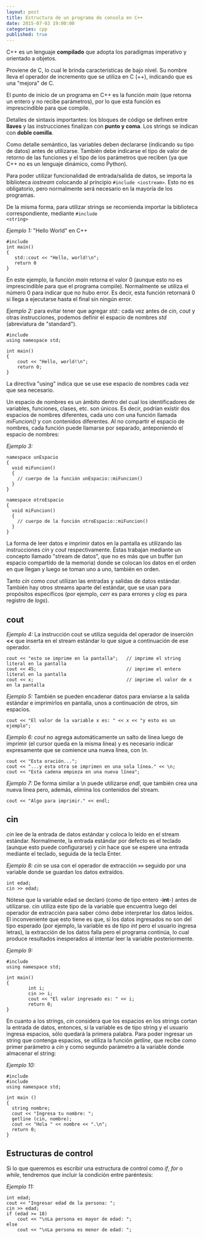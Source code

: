 ```yaml
---
layout: post
title: Estructura de un programa de consola en C++
date: 2015-07-03 19:00:00
categories: cpp
published: true
---
```


C++ es un lenguaje **compilado** que adopta los paradigmas imperativo y orientado a objetos.

Proviene de C, lo cual le brinda características de bajo nivel. Su nombre lleva el operador de incremento que se utiliza en C (++), indicando que es una "mejora" de C.

El punto de inicio de un programa en C++ es la función _main_ (que retorna un entero y no recibe parámetros), por lo que esta función es imprescindible para que compile.

Detalles de sintaxis importantes: los bloques de código se definen entre **llaves** y las instrucciones finalizan con **punto y coma**. Los strings se indican con **doble comilla**.

Como detalle semántico, las variables deben declararse (indicando su tipo de datos) antes de utilizarse. También debe indicarse el tipo de valor de retorno de las funciones y el tipo de los parámetros que reciben (ya que C++ no es un lenguaje dinámico, como Python).

Para poder utilizar funcionalidad de entrada/salida de datos, se importa la biblioteca _iostream_ colocando al principio <code>#include \<iostream\></code>. Esto no es obligatorio, pero normalmente será necesario en la mayoría de los programas.

De la misma forma, para utilizar strings se recomienda importar la biblioteca correspondiente, mediante <code>#include \<string\></code>


_Ejemplo 1:_ "Hello World" en C++

<pre><code>#include <iostream>
int main()
{
   std::cout << "Hello, world!\n";
   return 0
}</code></pre>

En este ejemplo, la función _main_ retorna el valor 0 (aunque esto no es imprescindible para que el programa compile). Normalmente se utiliza el número 0 para indicar que no hubo error. Es decir, esta función retornará 0 si llega a ejecutarse hasta el final sin ningún error.


_Ejemplo 2:_ para evitar tener que agregar _std::_ cada vez antes de _cin_, _cout_ y otras instrucciones, podemos definir el espacio de nombres _std_ (abreviatura de "standard").

<pre><code>#include <iostream>
using namespace std;

int main() 
{
    cout << "Hello, world!\n";
    return 0; 
}</code></pre>

La directiva "using" indica que se use ese espacio de nombres cada vez que sea necesario.

Un espacio de nombres es un ámbito dentro del cual los identificadores de variables, funciones, clases, etc. son únicos. Es decir, podrían existir dos espacios de nombres diferentes, cada uno con una función llamada _miFuncion()_ y con contenidos diferentes. Al no compartir el espacio de nombres, cada función puede llamarse por separado, anteponiendo el espacio de nombres:

_Ejemplo 3:_

<pre><code>namespace unEspacio
{
  void miFuncion()
  {
    // cuerpo de la función unEspacio::miFuncion()
  }
}

namespace otroEspacio
{
  void miFuncion()
  {
    // cuerpo de la función otroEspacio::miFuncion()
  }
}</code></pre>


La forma de leer datos e imprimir datos en la pantalla es utilizando las instrucciones _cin_ y _cout_ respectivamente. Éstas trabajan mediante un concepto llamado "stream de datos", que no es más que un buffer (un espacio compartido de la memoria) donde se colocan los datos en el orden en que llegan y luego se toman uno a uno, también en orden.

Tanto _cin_ como _cout_ utilizan las entradas y salidas de datos estándar. También hay otros streams aparte del estándar, que se usan para propósitos específicos (por ejemplo, _cerr_ es para errores y _clog_ es para registro de _logs_).

## cout

_Ejemplo 4:_ La instrucción cout se utiliza seguida del operador de inserción **<<** que inserta en el stream estándar lo que sigue a continuación de ese operador.

<pre><code>cout << "esto se imprime en la pantalla";   // imprime el string literal en la pantalla
cout << 45;                                 // imprime el entero literal en la pantalla
cout << x;                                  // imprime el valor de x en la pantalla</code></pre>

_Ejemplo 5:_ También se pueden encadenar datos para enviarse a la salida estándar e imprimirlos en pantalla, unos a continuación de otros, sin espacios.

<pre><code>cout << "El valor de la variable x es: " << x << "y esto es un ejemplo";</code></pre>

_Ejemplo 6: cout_ no agrega automáticamente un salto de línea luego de imprimir (el cursor queda en la misma línea) y es necesario indicar expresamente que se comience una nueva línea, con _\n_.

<pre><code>cout << "Esta oración...";
cout << "...y esta otra se imprimen en una sola línea." << \n; 
cout << "Esta cadena empieza en una nueva línea";</code></pre>

_Ejemplo 7:_ De forma similar a \n puede utilizarse _endl_, que también crea una nueva línea pero, además, elimina los contenidos del stream.

<pre><code>cout << "Algo para imprimir." << endl;</code></pre>

## cin

_cin_ lee de la entrada de datos estándar y coloca lo leído en el stream estándar. Normalmente, la entrada estándar por defecto es el teclado (aunque esto puede configurarse) y _cin_ hace que se espere una entrada mediante el teclado, seguida de la tecla Enter.

_Ejemplo 8: cin_ se usa con el operador de extracción **`>>`** seguido por una variable donde se guardan los datos extraídos.

<pre><code>int edad;
cin >> edad;</code></pre>

Nótese que la variable edad se declaró (como de tipo entero -**int**-) antes de utilizarse. cin utiliza este tipo de la variable que encuentra luego del operador de extracción para saber cómo debe interpretar los datos leídos. El inconveniente que esto tiene es que, si los datos ingresados no son del tipo esperado (por ejemplo, la variable es de tipo _int_ pero el usuario ingresa letras), la extracción de los datos falla pero el programa continúa, lo cual produce resultados inesperados al intentar leer la variable posteriormente.

_Ejemplo 9:_

<pre><code>#include <iostream>
using namespace std;
     
int main()
{
    	int i;
    	cin >> i;
    	cout << "El valor ingresado es: " << i;
    	return 0;
}</code></pre>

En cuanto a los strings, _cin_ considera que los espacios en los strings cortan la entrada de datos, entonces, si la variable es de tipo string y el usuario ingresa espacios, sólo quedará la primera palabra. Para poder ingresar un string que contenga espacios, se utiliza la función _getline_, que recibe como primer parámetro a _cin_ y como segundo parámetro a la variable donde almacenar el string:

_Ejemplo 10:_

<pre><code>#include <iostream>
#include <string>
using namespace std;

int main ()
{
  string nombre;
  cout << "Ingresa tu nombre: ";
  getline (cin, nombre);
  cout << "Hola " << nombre << ".\n";
  return 0;
}</code></pre>

## Estructuras de control

Si lo que queremos es escribir una estructura de control como _if_, _for_ o _while_, tendremos que incluir la condición entre paréntesis:

_Ejemplo 11:_

<pre><code>int edad;
cout << "Ingresar edad de la persona: ";
cin >> edad;
if (edad >= 18)
    cout << "\nLa persona es mayor de edad: ";
else
    cout << "\nLa persona es menor de edad: ";</code></pre>
